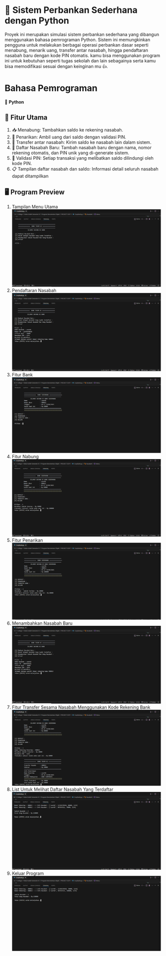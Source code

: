 # 🏦 Sistem Perbankan Sederhana dengan Python
Proyek ini merupakan simulasi sistem perbankan sederhana yang dibangun menggunakan bahasa pemrograman Python. Sistem ini memungkinkan pengguna untuk melakukan berbagai operasi perbankan dasar seperti menabung, menarik uang, transfer antar nasabah, hingga pendaftaran nasabah baru dengan kode PIN otomatis. kamu bisa menggunakan program ini untuk kebutuhan seperti tugas sekolah dan lain sebagainya serta kamu bisa memodifikasi sesuai dengan keinginan mu 👍.

# Bahasa Pemrograman 
🐍 **Python**    

## 🔑 Fitur Utama
1. 📥 Menabung: Tambahkan saldo ke rekening nasabah.
2. 💸 Penarikan: Ambil uang dari saldo dengan validasi PIN.
3. 🔄 Transfer antar nasabah: Kirim saldo ke nasabah lain dalam sistem.
4. 🧾 Daftar Nasabah Baru: Tambah nasabah baru dengan nama, nomor rekening otomatis, dan PIN unik yang di-generate sistem.
5. 🔐 Validasi PIN: Setiap transaksi yang melibatkan saldo dilindungi oleh kode PIN.
6. 📋 Tampilan daftar nasabah dan saldo: Informasi detail seluruh nasabah dapat ditampilkan

## 🖥️ Program Preview 
1. Tampilan Menu Utama
![Tampilan Utama](assets/tampilan_awal.PNG)
2. Pendaftaran Nasabah
![Nasabah Baru](assets/pembuatan_nasabah_baru.PNG)
3. Fitur Bank
![FiturBank](assets/fitur_bank.PNG)
4. Fitur Nabung
![Nabung](assets/fitur_nabung.PNG)
5. Fitur Penarikan
![Penarikan](assets/fitur_penarikan.PNG)
6. Menambahkan Nasabah Baru
![Nasabah Baru](assets/nasabah_baru.PNG)
7. Fitur Transfer Sesama Nasabah Menggunakan Kode Rekening Bank
![transfer](assets/hasil_transfer.PNG)
8. List Untuk Melihat Daftar Nasabah Yang Terdaftar
![Daftar Nasabah](assets/daftar_nasabah.PNG)
9. Keluar Program
![Exit](assets/exit.PNG)
